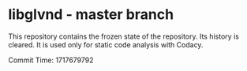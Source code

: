# libglvnd - master branch

This repository contains the frozen state of the repository.
Its history is cleared. It is used only for static code
analysis with Codacy.

Commit Time: 1717679792